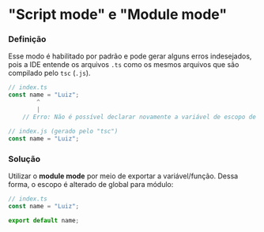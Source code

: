 # "Script mode" e "Module mode"

### **Definição**

Esse modo é habilitado por padrão e pode gerar alguns erros indesejados, pois a IDE entende os arquivos `.ts` como os mesmos arquivos que são compilado pelo `tsc` (`.js`).

```js
// index.ts
const name = "Luiz";
        ^
        |
    // Erro: Não é possível declarar novamente a variável de escopo de bloco 'name'

// index.js (gerado pelo "tsc")
const name = "Luiz";
```

### **Solução**

Utilizar o **module mode** por meio de exportar a variável/função. Dessa forma, o escopo é alterado de global para módulo:

```js
// index.ts
const name = "Luiz";

export default name;
```
